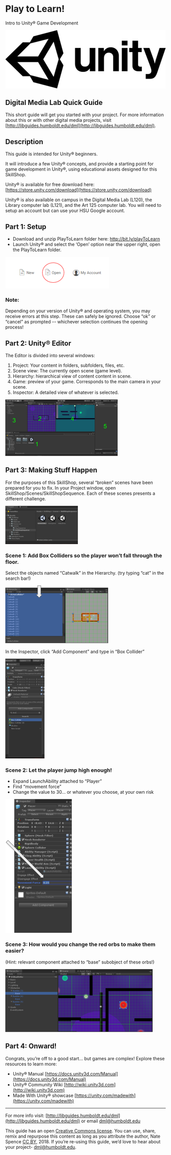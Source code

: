 # Play to Learn!
Intro to Unity® Game Development

![Unity Logo](images/unity-master-black.png)


## Digital Media Lab Quick Guide
This short guide will get you started with your project. For more information about this or with other digital media projects, visit [http://libguides.humboldt.edu/dml](http://libguides.humboldt.edu/dml).


## Description
This guide is intended for Unity® beginners. 

It will introduce a few Unity® concepts, and provide a starting point for game development in Unity®, using educational assets designed for this SkillShop.

Unity® is available for free download here: [https://store.unity.com/download](https://store.unity.com/download)

Unity® is also available on campus in the Digital Media Lab (L120), the Library computer lab (L121), and the Art 125 computer lab. You will need to setup an account but can use your HSU Google account.

## Part 1: Setup
+ Download and unzip PlayToLearn folder here: http://bit.ly/playToLearn
+ Launch Unity® and select the ‘Open’ option near the upper right, open the PlayToLearn folder.

![Screen shot of menu with Open option](images/openScreenshot.png)

### Note: 
Depending on your version of Unity® and operating system, you may receive errors at this step. These can safely be ignored. Choose  “ok” or “cancel” as prompted -- whichever selection continues the opening process!

## Part 2: Unity® Editor 
The Editor is divided into several windows:

1. Project: Your content in folders, subfolders, files, etc.
2. Scene view: The currently open scene (game level).
3. Hierarchy: hierarchical view of content content in scene.
4. Game: preview of your game. Corresponds to the main camera in your scene.
5. Inspector: A detailed view of whatever is selected.

![Screen shot of Unity interface](images/interfaceScreenshot.png)

## Part 3: Making Stuff Happen
For the purposes of this SkillShop, several “broken” scenes have been prepared for you to fix. In your Project window, open SkillShop/Scenes/SkillShopSequence. Each of these scenes presents a different challenge.

![Screen shot of Unity interface](images/projectWindowScreenshot.png)

### Scene 1: Add Box Colliders so the player won’t fall through the floor.
Select the objects named “Catwalk” in the Hierarchy. (try typing “cat” in the search bar!)

![Screen shot of Unity interface](images/hierarchyWindowScreenshot.png)

In the Inspector, click “Add Component” and type in “Box Collider”

![Screen shot of Unity interface](images/inspectorWindowScreenshot.png)

### Scene 2: Let the player jump high enough!
+ Expand LaunchAbility attached to “Player”
+ Find “movement force”
+ Change the value to 30… or whatever you choose, at your own risk

![Screen shot of Unity interface](images/movementForceScreenshot.png)

### Scene 3: How would you change the red orbs to make them easier?
(Hint: relevant component  attached to “base” subobject of these orbs!)

![Screen shot of Unity interface](images/baseScreenshot.png)

## Part 4: Onward!
Congrats, you’re off to a good start… but games are complex! Explore these resources to learn more:
+ Unity® Manual [https://docs.unity3d.com/Manual](https://docs.unity3d.com/Manual)
+ Unity® Community Wiki [http://wiki.unity3d.com](http://wiki.unity3d.com)
+ Made With Unity® showcase [https://unity.com/madewith](https://unity.com/madewith)


---
For more info visit: [http://libguides.humboldt.edu/dml](http://libguides.humboldt.edu/dml) or email dml@humboldt.edu

This guide has an open [Creative Commons license](https://creativecommons.org/share-your-work/licensing-types-examples/). You can use, share, remix and repurpose this content as long as you attribute the author, Nate Spence [CC BY](https://creativecommons.org/licenses/by/4.0/), 2018. If you’re re-using this guide, we’d love to hear about your project- dml@humboldt.edu.

